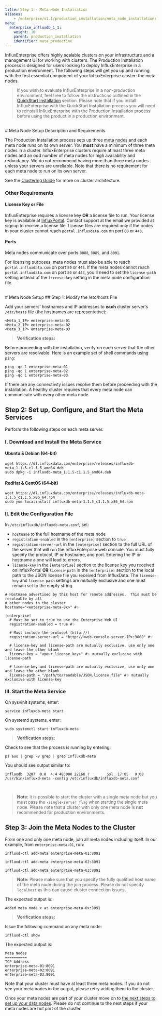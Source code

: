 ```yaml
---
title: Step 1 - Meta Node Installation
aliases:
    - /enterprise/v1.1/production_installation/meta_node_installation/
menu:
  enterprise_influxdb_1_1:
    weight: 10
    parent: production_installation
    identifier: meta_production
---
```


InfluxEnterprise offers highly scalable clusters on your infrastructure
and a management UI for working with clusters.
The Production Installation process is designed for users looking to
deploy InfluxEnterprise in a production environment.
The following steps will get you up and running with the first essential component of
your InfluxEnterprise cluster: the meta nodes.

> If you wish to evaluate InfluxEnterprise in a non-production
environment, feel free to follow the instructions outlined in the
[QuickStart Installation](/enterprise_influxdb/v1.1/quickstart_installation) section.
Please note that if you install InfluxEnterprise with the QuickStart Installation process you
will need to reinstall InfluxEnterprise with the Production Installation
process before using the product in a production environment.

<br>
# Meta Node Setup Description and Requirements

The Production Installation process sets up three [meta nodes](/enterprise_influxdb/v1.1/concepts/glossary/#meta-node)
and each meta node runs on its own server.
You **must** have a minimum of three meta nodes in a cluster.
InfluxEnterprise clusters require at least three meta nodes and an odd number
of meta nodes for high availability and redundancy.
We do not recommend having more than three meta nodes unless your servers
are unreliable.
Note that there is no requirement for each meta node to run on its own server.

See the
[Clustering Guide](/enterprise_influxdb/v1.1/concepts/clustering#optimal-server-counts)
for more on cluster architecture.

### Other Requirements

#### License Key or File

InfluxEnterprise requires a license key **OR** a license file to run.
Your license key is available at [InfluxPortal](https://portal.influxdata.com/licenses).
Contact support at the email we provided at signup to receive a license file.
License files are required only if the nodes in your cluster cannot reach
`portal.influxdata.com` on port `80` or `443`.

#### Ports

Meta nodes communicate over ports `8088`, `8089`, and `8091`.

For licensing purposes, meta nodes must also be able to reach `portal.influxdata.com`
on port `80` or `443`.
If the meta nodes cannot reach `portal.influxdata.com` on port `80` or `443`,
you'll need to set the `license-path` setting instead of the `license-key`
setting in the meta node configuration file.

<br>
# Meta Node Setup
## Step 1: Modify the /etc/hosts File

Add your servers' hostnames and IP addresses to **each** cluster server's `/etc/hosts`
file (the hostnames are representative):

```
<Meta_1_IP> enterprise-meta-01
<Meta_2_IP> enterprise-meta-02
<Meta_3_IP> enterprise-meta-03
```

> **Verification steps:**
>
Before proceeding with the installation, verify on each server that the other
servers are resolvable. Here is an example set of shell commands using `ping`:
>
    ping -qc 1 enterprise-meta-01
    ping -qc 1 enterprise-meta-02
    ping -qc 1 enterprise-meta-03


If there are any connectivity issues resolve them before proceeding with the
installation.
A healthy cluster requires that every meta node can communicate with every other
meta node.

## Step 2: Set up, Configure, and Start the Meta Services

Perform the following steps on each meta server.

### I. Download and Install the Meta Service

#### Ubuntu & Debian (64-bit)
```
wget https://dl.influxdata.com/enterprise/releases/influxdb-meta_1.1.5-c1.1.5_amd64.deb
sudo dpkg -i influxdb-meta_1.1.5-c1.1.5_amd64.deb
```

#### RedHat & CentOS (64-bit)
```
wget https://dl.influxdata.com/enterprise/releases/influxdb-meta-1.1.5_c1.1.5.x86_64.rpm
sudo yum localinstall influxdb-meta-1.1.5_c1.1.5.x86_64.rpm
```

### II. Edit the Configuration File

In `/etc/influxdb/influxdb-meta.conf`, set:

* `hostname` to the full hostname of the meta node
* `registration-enabled` in the `[enterprise]` section to `true`
* `registration-server-url` in the `[enterprise]` section to the full URL of the server that will run the InfluxEnterprise web console.
You must fully specify the protocol, IP or hostname, and port.
Entering the IP or hostname alone will lead to errors.
* `license-key` in the `[enterprise]` section to the license key you received on InfluxPortal **OR** `license-path` in the `[enterprise]` section to the local path to the JSON license file you received from InfluxData. The `license-key` and `license-path` settings are mutually exclusive and one must remain set to the empty string.


```
# Hostname advertised by this host for remote addresses.  This must be resolvable by all
# other nodes in the cluster
hostname="<enterprise-meta-0x>" #✨

[enterprise]
  # Must be set to true to use the Enterprise Web UI
  registration-enabled = true #✨

  # Must include the protocol (http://)
  registration-server-url = "http://<web-console-server-IP>:3000" #✨

  # license-key and license-path are mutually exclusive, use only one and leave the other blank
  license-key = "<your_license_key>" #✨ mutually exclusive with license-path

  # license-key and license-path are mutually exclusive, use only one and leave the other blank
  license-path = "/path/to/readable/JSON.license.file" #✨ mutually exclusive with license-key
```

### III. Start the Meta Service

On sysvinit systems, enter:
```
service influxdb-meta start
```

On systemd systems, enter:
```
sudo systemctl start influxdb-meta
```

> **Verification steps:**
>
Check to see that the process is running by entering:
>
    ps aux | grep -v grep | grep influxdb-meta
>
You should see output similar to:
>
    influxdb  3207  0.8  4.4 483000 22168 ?        Ssl  17:05   0:08 /usr/bin/influxd-meta -config /etc/influxdb/influxdb-meta.conf

<br>


> **Note:** It is possible to start the cluster with a single meta node but you
must pass the `-single-server flag` when starting the single meta node.
Please note that a cluster with only one meta node is **not** recommended for
production environments.

## Step 3: Join the Meta Nodes to the Cluster

From one and only one meta node, join all meta nodes including itself.
In our example, from `enterprise-meta-01`, run:
```
influxd-ctl add-meta enterprise-meta-01:8091

influxd-ctl add-meta enterprise-meta-02:8091

influxd-ctl add-meta enterprise-meta-03:8091
```

> **Note:** Please make sure that you specify the fully qualified host name of
the meta node during the join process.
Please do not specify `localhost` as this can cause cluster connection issues.

The expected output is:
```
Added meta node x at enterprise-meta-0x:8091
```

> **Verification steps:**
>
Issue the following command on any meta node:
>
    influxd-ctl show
>
The expected output is:
>
    Meta Nodes
    ==========
    TCP Address
    enterprise-meta-01:8091
    enterprise-meta-02:8091
    enterprise-meta-03:8091

Note that your cluster must have at least three meta nodes.
If you do not see your meta nodes in the output, please retry adding them to
the cluster.

Once your meta nodes are part of your cluster move on to [the next steps to
set up your data nodes](/enterprise_influxdb/v1.1/production_installation/data_node_installation/).
Please do not continue to the next steps if your meta nodes are not part of the
cluster.
